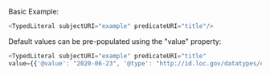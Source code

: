 Basic Example:

```js
<TypedLiteral subjectURI="example" predicateURI="title"/>
```

Default values can be pre-populated using the "value" property:

```js
<TypedLiteral subjectURI="example" predicateURI="title"
value={{'@value': "2020-06-23", '@type': "http://id.loc.gov/datatypes/edtf"}} />
```
